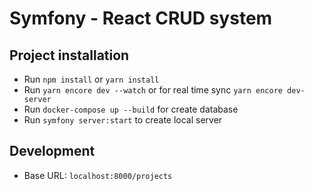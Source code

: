 # Symfony - React CRUD system

## Project installation

- Run `npm install` or `yarn install`
- Run `yarn encore dev --watch` or for real time sync `yarn encore dev-server`
- Run `docker-compose up --build` for create database
- Run `symfony server:start` to create local server

## Development

- Base URL: `localhost:8000/projects`